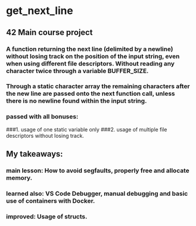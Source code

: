 # get_next_line
## 42 Main course project

### A function returning the next line (delimited by a newline) without losing track on the position of the input string, even when using different file descriptors. Without reading any character twice through a variable BUFFER_SIZE.
### Through a static character array the remaining characters after the new line are passed onto the next function call, unless there is no newline found within the input string.

### passed with all bonuses:

###1. usage of one static variable only
###2. usage of multiple file descriptors without losing track.

## My takeaways:

### main lesson:  How to avoid segfaults, properly free and allocate memory.

### learned also: VS Code Debugger, manual debugging and basic use of containers with Docker.
### improved:     Usage of structs.
